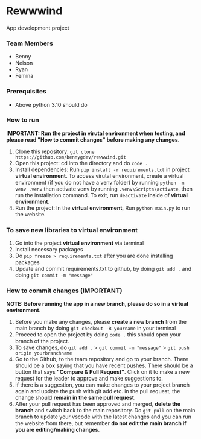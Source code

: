 # Rewwwind

App development project

### Team Members

- Benny
- Nelson
- Ryan
- Femina

### Prerequisites

- Above python 3.10 should do

### How to run

**IMPORTANT: Run the project in virutal environment when testing, and please read "How to commit changes" before making any changes.**
1. Clone this repository: `git clone https://github.com/bennygdev/rewwwind.git`
2. Open this project: cd into the directory and do `code .`
3. Install dependencies: Run `pip install -r requirements.txt` in project **virtual environment**. To access virutal environment, create a virtual environment (if you do not have a venv folder) by running `python -m venv .venv` then activate venv by running `.venv\Scripts\activate`, then run the installation command. To exit, run `deactivate` inside of **virtual environment**.
4. Run the project: In the **virtual environment**, Run `python main.py` to run the website.

### To save new libraries to virtual environment
1. Go into the project **virtual environment** via terminal
2. Install necessary packages
3. Do `pip freeze > requirements.txt` after you are done installing packages
4. Update and commit requirements.txt to github, by doing `git add .` and doing `git commit -m "message"`

### How to commit changes (IMPORTANT)
**NOTE: Before running the app in a new branch, please do so in a virtual environment.**
1. Before you make any changes, please **create a new branch** from the main branch by doing `git checkout -B yourname` in your terminal
2. Proceed to open the project by doing `code .` this should open your branch of the project.
3. To save changes, do `git add .` > `git commit -m "message"` > `git push origin yourbranchname`
4. Go to the Github, to the team repository and go to your branch. There should be a box saying that you have recent pushes. There should be a button that says **"Compare & Pull Request"**. Click on it to make a new request for the leader to approve and make suggestions to. 
5. If there is a suggestion, you can make changes to your project branch again and update the push with git add etc. in the pull request, the change should **remain in the same pull request**.
6. After your pull request has been approved and merged, **delete the branch** and switch back to the main repository. Do `git pull` on the main branch to update your vscode with the latest changes and you can run the website from there, but remember **do not edit the main branch if you are editing/making changes**.